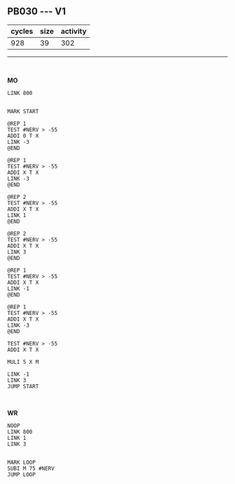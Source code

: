 ## PB030 --- V1

| cycles | size | activity |
| ------ | ---- | -------- |
| 928 | 39 | 302 |
<hr>
<br>

**MO**

```
LINK 800


MARK START

@REP 1
TEST #NERV > -55
ADDI 0 T X
LINK -3
@END

@REP 1
TEST #NERV > -55
ADDI X T X
LINK -3
@END

@REP 2
TEST #NERV > -55
ADDI X T X
LINK 1
@END

@REP 2
TEST #NERV > -55
ADDI X T X
LINK 3
@END

@REP 1
TEST #NERV > -55
ADDI X T X
LINK -1
@END

@REP 1
TEST #NERV > -55
ADDI X T X
LINK -3
@END

TEST #NERV > -55
ADDI X T X

MULI 5 X M

LINK -1
LINK 3
JUMP START
```

<br>

**WR**

```
NOOP
LINK 800
LINK 1
LINK 3


MARK LOOP
SUBI M 75 #NERV
JUMP LOOP
```
